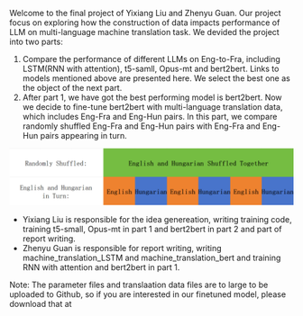 Welcome to the final project of Yixiang Liu and Zhenyu Guan. Our project focus on exploring how the construction of data impacts performance of LLM on
multi-language machine translation task. We devided the project into two parts: 
1. Compare the performance of different LLMs on Eng-to-Fra, including LSTM(RNN with attention), t5-samll, Opus-mt and bert2bert. Links to models mentioned
above are presented here. We select the best one as the object of the next part.
2. After part 1, we have got the best performing model is bert2bert. Now we decide to fine-tune bert2bert with multi-language translation data, which includes
Eng-Fra and Eng-Hun pairs. In this part, we compare randomly shuffled Eng-Fra and Eng-Hun pairs with Eng-Fra and Eng-Hun pairs appearing in turn.

![image](https://github.com/yixiang-liu/dlnlp_final_project/blob/main/data%20structure.png)

+ Yixiang Liu is responsible for the idea genereation, writing training code, training t5-small, Opus-mt in part 1 and bert2bert in part 2 and part of report writing.
+ Zhenyu Guan is responsible for report writing, writing machine_translation_LSTM and machine_translation_bert and training RNN with attention and bert2bert in part 1.

Note: The parameter files and translaation data files are to large to be uploaded to Github, so if you are interested in our finetuned model, please download that at 
